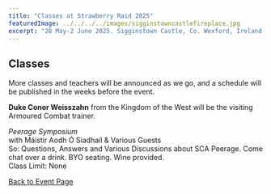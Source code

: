 ```yaml
---
title: "Classes at Strawberry Raid 2025"
featuredImage: ../../../../images/sigginstowncastlefireplace.jpg
excerpt: "28 May-2 June 2025. Sigginstown Castle, Co. Wexford, Ireland."
---
```


## Classes

More classes and teachers will be announced as we go, and a schedule will be published in the weeks before the event.  

**Duke Conor Weisszahn** from the Kingdom of the West will be the visiting Armoured Combat trainer.

*Peerage Symposium*  
with Máistir Aodh Ó Siadhail & Various Guests   
So: Questions, Answers and Various Discussions about SCA Peerage. Come chat over a drink. BYO seating. Wine provided.  
Class Limit: None  


<a href="/events/2025/strawberry-raid-iv/">Back to Event Page</a>
